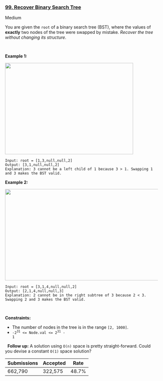 ### [99. Recover Binary Search Tree](https://leetcode.com/problems/recover-binary-search-tree/)

Medium

You are given the `` root `` of a binary search tree (BST), where the values of __exactly__ two nodes of the tree were swapped by mistake. _Recover the tree without changing its structure_.

 

__Example 1:__

<img alt="" src="https://assets.leetcode.com/uploads/2020/10/28/recover1.jpg" style="width: 422px; height: 302px;"/>

```
Input: root = [1,3,null,null,2]
Output: [3,1,null,null,2]
Explanation: 3 cannot be a left child of 1 because 3 > 1. Swapping 1 and 3 makes the BST valid.
```

__Example 2:__

<img alt="" src="https://assets.leetcode.com/uploads/2020/10/28/recover2.jpg" style="width: 581px; height: 302px;"/>

```
Input: root = [3,1,4,null,null,2]
Output: [2,1,4,null,null,3]
Explanation: 2 cannot be in the right subtree of 3 because 2 < 3. Swapping 2 and 3 makes the BST valid.
```

 

__Constraints:__

*   The number of nodes in the tree is in the range `` [2, 1000] ``.
*   <code>-2<sup>31</sup> <= Node.val <= 2<sup>31</sup> - 1</code>

 
__Follow up:__ A solution using `` O(n) `` space is pretty straight-forward. Could you devise a constant `` O(1) `` space solution?

| Submissions    | Accepted     | Rate   |
| -------------- | ------------ | ------ |
| 662,790 | 322,575 | 48.7% |